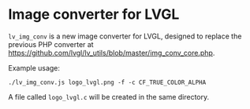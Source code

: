 # Image converter for LVGL

`lv_img_conv` is a new image converter for LVGL, designed to replace the previous PHP converter at https://github.com/lvgl/lv_utils/blob/master/img_conv_core.php.

Example usage:

```
./lv_img_conv.js logo_lvgl.png -f -c CF_TRUE_COLOR_ALPHA
```

A file called `logo_lvgl.c` will be created in the same directory.
